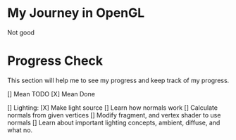 # My Journey in OpenGL

Not good


# Progress Check
This section will help me to see my progress and keep track of my progress.

[] Mean TODO
[X] Mean Done

[] Lighting:
    [X] Make light source
    [] Learn how normals work
    [] Calculate normals from given vertices
    [] Modify fragment, and vertex shader to use normals
    [] Learn about important lighting concepts, ambient, diffuse, and what no.




